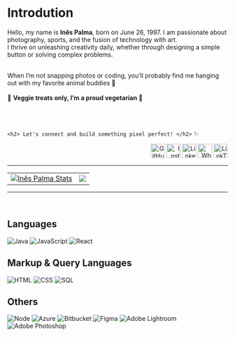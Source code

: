 <h1>Introdution</h1>
<p> Hello, my name is <b>Inês Palma</b>, born on June 26, 1997. I am passionate about photography, sports, and the fusion of technology with art.<br>
I thrive on unleashing creativity daily, whether through designing a simple button or solving complex problems.</p><br>
When I’m not snapping photos or coding, you’ll probably find me hanging out with my favorite animal buddies 🐾<br><br>
🥦 <b>Veggie treats only, I’m a proud vegetarian</b> 🥦 <br><br>
<br><br>

`<h2> Let's connect and build something pixel perfect! </h2>` :sparkles:

<!-- Social Media Links -->
<p align="right">
  <img height="32" width="32" src="https://img.icons8.com/?size=100&id=12599&format=png&color=FFFFFF" alt="GitHub" onclick="window.open('https://github.com/inespalma', '_blank');"/> 
  <img height="32" width="32" src="https://img.icons8.com/?size=100&id=RhYNENh5cxlS&format=png&color=FFFFFF" alt="Instagram" onclick="window.open('https://www.instagram.com/palma_oneshot', '_blank');"/>
  <img height="32" width="32" src="https://img.icons8.com/?size=100&id=8808&format=png&color=FFFFFF" alt="LinkedIn" onclick="window.open('https://www.linkedin.com/in/inespalmasp/', '_blank');"/>
  <img height="32" width="32" src="https://img.icons8.com/?size=100&id=16733&format=png&color=FFFFFF" alt="Whatsapp" onclick="window.open('https://wa.me/+351929184441', '_blank');"/>
  <img height="32" width="32" src="https://img.icons8.com/?size=100&id=x03G5TG9OoEO&format=png&color=000000" alt="LinkTree" onclick="window.open('https://linktr.ee/Ines_Palma', '_blank');"/>
</p>

---

<!-- Status -->
<table align="center">
<tr>
  <td>
    <a href="https://github.com/inespalma/github-readme-stats">
        <img align="center" src="https://github-readme-stats.vercel.app/api?username=inespalma&show_icons=true&include_all_commits=true&theme=codeSTACKr&hide_border=true" alt="Inês Palma Stats" />
    </a>
  </td>
  <td>
    <a href="https://github.com/inespalma/github-readme-stats">
        <img align="center" src="https://github-readme-stats.vercel.app/api/top-langs/?username=inespalma&layout=compact&theme=codeSTACKr&hide_border=true" />
    </a>
  </td>
</tr>
</table>

---

<br>

<!-- Programming Languages -->
<h2 align="left">Languages</h2>

![Java](https://img.icons8.com/?size=42&id=Pd2x9GWu9ovX&format=png&color=000000)
![JavaScript](https://img.icons8.com/?size=42&id=108784&format=png&color=FFFFFF)
![React](https://img.icons8.com/?size=42&id=122637&format=png&color=61DBFB)

<!-- Markup & Query Languages -->
<h2 align="left">Markup & Query Languages</h2>

![HTML](https://img.icons8.com/?size=42&id=20909&format=png&color=000000)
![CSS](https://img.icons8.com/?size=42&id=21278&format=png&color=000000)
![SQL](https://img.icons8.com/?size=42&id=39855&format=png&color=FFFFFF)

<!-- Other Tools and Technologies -->
<h2 align="left">Others</h2>

![Node](https://img.icons8.com/?size=42&id=54087&format=png&color=000000)
![Azure](https://img.icons8.com/?size=42&id=S4wbdK79E23a&format=png&color=000000)
![Bitbucket](https://img.icons8.com/?size=42&id=iZTo5EQZtLKm&format=png&color=000000)
![Figma](https://img.icons8.com/?size=42&id=zfHRZ6i1Wg0U&format=png&color=000000)
![Adobe Lightroom](https://img.icons8.com/?size=42&id=19313&format=png&color=000000)
![Adobe Photoshop](https://img.icons8.com/?size=42&id=13677&format=png&color=000000)


